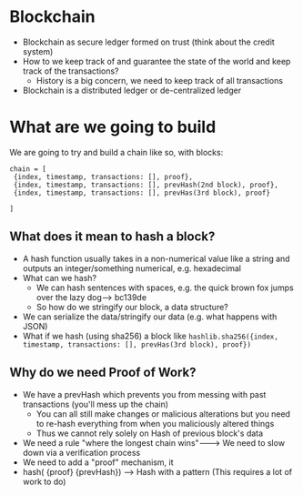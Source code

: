 # Blockchain
- Blockchain as secure ledger formed on trust (think about the credit system)
- How to we keep track of and guarantee the state of the world and keep track of the transactions? 
  - History is a big concern, we need to keep track of all transactions 
- Blockchain is a distributed ledger or de-centralized ledger

# What are we going to build
We are going to try and build a chain like so, with blocks:

```
chain = [
 {index, timestamp, transactions: [], proof}, 
 {index, timestamp, transactions: [], prevHash(2nd block), proof},
 {index, timestamp, transactions: [], prevHas(3rd block), proof}

]
```

## What does it mean to hash a block? 
- A hash function usually takes in a non-numerical value like a string and outputs an integer/something numerical, e.g. hexadecimal
- What can we hash? 
    - We can hash sentences with spaces, e.g. the quick brown fox jumps over the lazy dog--> bc139de
    - So how do we stringify our block, a data structure? 
- We can serialize the data/stringify our data (e.g. what happens with JSON)
- What if we hash (using sha256) a block like `hashlib.sha256({index, timestamp, transactions: [], prevHas(3rd block), proof})`

## Why do we need Proof of Work? 
- We have a prevHash which prevents you from messing with past transactions (you'll mess up the chain)
    - You can all still make changes or malicious alterations but you need to re-hash everything from when you maliciously altered things
    - Thus we cannot rely solely on Hash of previous block's data
- We need a rule "where the longest chain wins"---> We need to slow down via a verification process 
- We need to add a "proof" mechanism, it
- hash( {proof} {prevHash}) --> Hash with a pattern (This requires a lot of work to do)

